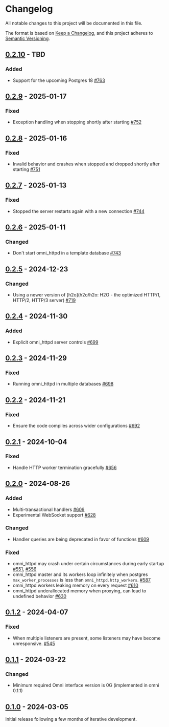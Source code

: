 # Changelog

All notable changes to this project will be documented in this file.

The format is based on [Keep a Changelog](https://keepachangelog.com/en/1.0.0/), and this project adheres
to [Semantic Versioning](https://semver.org/spec/v2.0.0.html).

## [0.2.10] - TBD

### Added

* Support for the upcoming Postgres 18 [#763](https://github.com/omnigres/omnigres/pull/763)

## [0.2.9] - 2025-01-17

### Fixed

* Exception handling when stopping shortly after starting [#752](https://github.com/omnigres/omnigres/pull/752)

## [0.2.8] - 2025-01-16

### Fixed

* Invalid behavior and crashes when stopped and dropped shortly after starting [#751](https://github.com/omnigres/omnigres/pull/751)

## [0.2.7] - 2025-01-13

### Fixed

* Stopped the server restarts again with a new connection [#744](https://github.com/omnigres/omnigres/pull/744)

## [0.2.6] - 2025-01-11

### Changed

* Don't start omni_httpd in a template database [#743](https://github.com/omnigres/omnigres/pull/743)

## [0.2.5] - 2024-12-23

### Changed

* Using a newer version of [h2o](h2o/h2o: H2O - the optimized HTTP/1, HTTP/2, HTTP/3
  server) [#719](https://github.com/omnigres/omnigres/pull/719)

## [0.2.4] - 2024-11-30

### Added

* Explicit omni_httpd server controls [#699](https://github.com/omnigres/omnigres/pull/699)

## [0.2.3] - 2024-11-29

### Fixed

* Running omni_httpd in multiple databases [#698](https://github.com/omnigres/omnigres/pull/698)

## [0.2.2] - 2024-11-21

### Fixed

* Ensure the code compiles across wider configurations [#692](https://github.com/omnigres/omnigres/pull/692)

## [0.2.1] - 2024-10-04

### Fixed

* Handle HTTP worker termination gracefully [#656](https://github.com/omnigres/omnigres/pull/656)

## [0.2.0] - 2024-08-26

### Added

* Multi-transactional handlers [#609](https://github.com/omnigres/omnigres/pull/556)
* Experimental WebSocket support [#628](https://github.com/omnigres/omnigres/pull/628)

### Changed

* Handler queries are being deprecated in favor of functions [#609](https://github.com/omnigres/omnigres/pull/556)

### Fixed

* omni_httpd may crash under certain circumstances during early
  startup [#551](https://github.com/omnigres/omnigres/pull/551), [#556](https://github.com/omnigres/omnigres/pull/556)
* omni_httpd master and its workers loop infinitely when postgres `max_worker_processes` is less than `omni_httpd.http_workers`.
  [#587](https://github.com/omnigres/omnigres/pull/587)
* omni_httpd workers leaking memory on every request [#610](https://github.com/omnigres/omnigres/pull/610)
* omni_httpd underallocated memory when proxying, can lead to undefined
  behavior [#630](https://github.com/omnigres/omnigres/pull/630)

## [0.1.2] - 2024-04-07

### Fixed

* When multiple listeners are present, some listeners may have become
  unresponsive. [#545](https://github.com/omnigres/omnigres/pull/545)

## [0.1.1] - 2024-03-22

### Changed

* Minimum required Omni interface version is 0G (implemented in omni 0.1.1)

## [0.1.0] - 2024-03-05

Initial release following a few months of iterative development.

[Unreleased]: https://github.com/omnigres/omnigres/commits/next/omni_httpd

[0.1.0]: [https://github.com/omnigres/omnigres/pull/511]

[0.1.1]: [https://github.com/omnigres/omnigres/pull/522]

[0.1.2]: [https://github.com/omnigres/omnigres/pull/544]

[0.2.0]: [https://github.com/omnigres/omnigres/pull/550]

[0.2.1]: [https://github.com/omnigres/omnigres/pull/657]

[0.2.2]: [https://github.com/omnigres/omnigres/pull/692]

[0.2.3]: [https://github.com/omnigres/omnigres/pull/698]

[0.2.4]: [https://github.com/omnigres/omnigres/pull/699]

[0.2.5]: [https://github.com/omnigres/omnigres/pull/719]

[0.2.6]: [https://github.com/omnigres/omnigres/pull/743]

[0.2.7]: [https://github.com/omnigres/omnigres/pull/744]

[0.2.8]: [https://github.com/omnigres/omnigres/pull/751]

[0.2.9]: [https://github.com/omnigres/omnigres/pull/752]

[0.2.10]: [https://github.com/omnigres/omnigres/pull/763]
